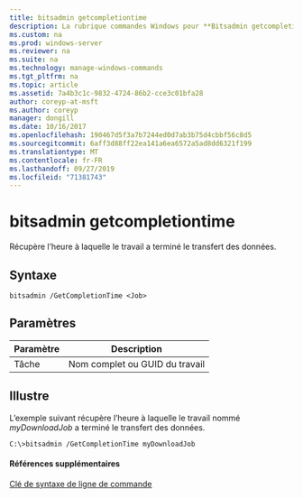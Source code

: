 ```yaml
---
title: bitsadmin getcompletiontime
description: La rubrique commandes Windows pour **Bitsadmin getcompletiontime** -récupère l’heure à laquelle le travail a terminé le transfert des données.
ms.custom: na
ms.prod: windows-server
ms.reviewer: na
ms.suite: na
ms.technology: manage-windows-commands
ms.tgt_pltfrm: na
ms.topic: article
ms.assetid: 7a4b3c1c-9832-4724-86b2-cce3c01bfa28
author: coreyp-at-msft
ms.author: coreyp
manager: dongill
ms.date: 10/16/2017
ms.openlocfilehash: 190467d5f3a7b7244ed0d7ab3b75d4cbbf56c8d5
ms.sourcegitcommit: 6aff3d88ff22ea141a6ea6572a5ad8dd6321f199
ms.translationtype: MT
ms.contentlocale: fr-FR
ms.lasthandoff: 09/27/2019
ms.locfileid: "71381743"
---
```

# <a name="bitsadmin-getcompletiontime"></a>bitsadmin getcompletiontime



Récupère l’heure à laquelle le travail a terminé le transfert des données.

## <a name="syntax"></a>Syntaxe

```
bitsadmin /GetCompletionTime <Job>
```

## <a name="parameters"></a>Paramètres

|Paramètre|Description|
|---------|-----------|
|Tâche|Nom complet ou GUID du travail|

## <a name="BKMK_examples"></a>Illustre

L’exemple suivant récupère l’heure à laquelle le travail nommé *myDownloadJob* a terminé le transfert des données.
```
C:\>bitsadmin /GetCompletionTime myDownloadJob
```

#### <a name="additional-references"></a>Références supplémentaires

[Clé de syntaxe de ligne de commande](command-line-syntax-key.md)